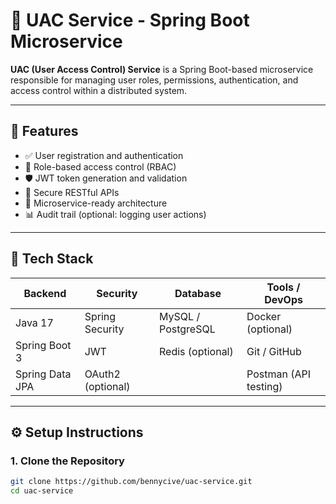 # 🔐 UAC Service - Spring Boot Microservice

**UAC (User Access Control) Service** is a Spring Boot-based microservice responsible for managing user roles, permissions, authentication, and access control within a distributed system.

---

## 📌 Features

- ✅ User registration and authentication
- 🔐 Role-based access control (RBAC)
- 🛡️ JWT token generation and validation
- 📂 Secure RESTful APIs
- 🧩 Microservice-ready architecture
- 📊 Audit trail (optional: logging user actions)

---

## 🚀 Tech Stack

| Backend        | Security       | Database        | Tools / DevOps         |
|----------------|----------------|------------------|-------------------------|
| Java 17        | Spring Security| MySQL / PostgreSQL| Docker (optional)      |
| Spring Boot 3  | JWT            | Redis (optional) | Git / GitHub           |
| Spring Data JPA| OAuth2 (optional) |                 | Postman (API testing)  |

---

## ⚙️ Setup Instructions

### 1. Clone the Repository
```bash
git clone https://github.com/bennycive/uac-service.git
cd uac-service
